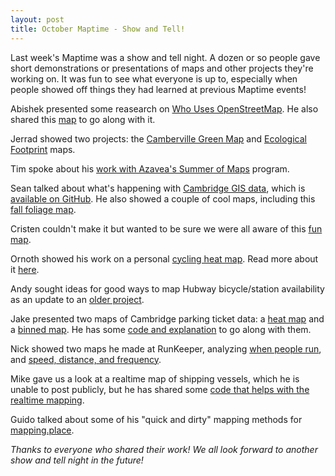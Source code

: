 ```yaml
---
layout: post
title: October Maptime - Show and Tell!
---
```


Last week's Maptime was a show and tell night. A dozen or so people gave short demonstrations or presentations of maps and other projects they're working on. It was fun to see what everyone is up to, especially when people showed off things they had learned at previous Maptime events!

Abishek presented some reasearch on [Who Uses OpenStreetMap](https://www.openstreetmap.org/user/dalek2point3/diary/24117). He also shared this [map](http://cheerfulguy.cartodb.com/viz/92444318-5a33-11e4-a1d9-0e018d66dc29/public_map) to go along with it.

Jerrad showed two projects: the [Camberville Green Map](http://cambridgema.greenmap.org) and [Ecological Footprint](http://pthbb.org/natural/footprint/) maps.

Tim spoke about his [work with Azavea's Summer of Maps](https://www.dropbox.com/s/xqk83iq5yctb1qg/CDC_LightningTalk.pdf?dl=0) program.

Sean talked about what's happening with [Cambridge GIS data](http://www.cambridgema.gov/GIS/gisdatadictionary), which is [available on GitHub](http://cambridgegis.github.io/gisdata.html). He also showed a couple of cool maps, including this [fall foliage map](http://www.cambridgema.gov/theworks/ourservices/urbanforestry/treeinventory/FallFoliageMap.aspx).

Cristen couldn't make it but wanted to be sure we were all aware of this [fun map](http://tilde.club/~javi/).

Ornoth showed his work on a personal [cycling heat map](http://www.ornoth.com/bicycling/heatmap.php). Read more about it [here](http://ornoth-cycling.livejournal.com/79723.html).

Andy sought ideas for good ways to map Hubway bicycle/station availability as an update to an [older project](http://bostonography.com/2013/mapping-hubway-availability/).

Jake presented two maps of Cambridge parking ticket data: a [heat map](http://jwass.github.io/cambridgetickets/heat.html) and a [binned map](http://jwass.github.io/cambridgetickets/density.html). He has some [code and explanation](https://github.com/jwass/cambridgetickets) to go along with them.

Nick showed two maps he made at RunKeeper, analyzing [when people run](http://data.runkeeper.com/rk-country-weekly-running-habits), and [speed, distance, and frequency](http://data.runkeeper.com/rk-usa-running-stats-by-state).

Mike gave us a look at a realtime map of shipping vessels, which he is unable to post publicly, but he has shared some [code that helps with the realtime mapping](https://github.com/mikeatlas/realtime-rails).

Guido talked about some of his "quick and dirty" mapping methods for [mapping.place](http://mapping.place).

*Thanks to everyone who shared their work! We all look forward to another show and tell night in the future!*